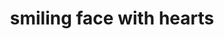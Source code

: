 ---
layout: smileys&people
title: smiling face with hearts
emoji: smiling_face_with_hearts
permalink: 🥰.html
---